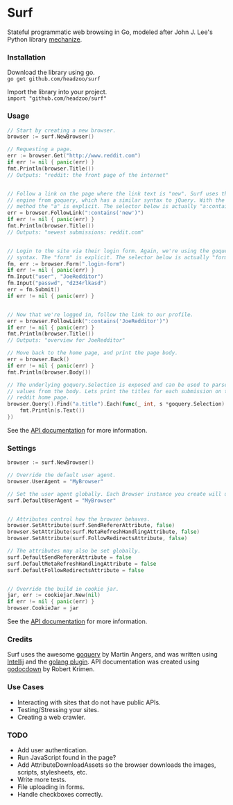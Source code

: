 Surf
====
Stateful programmatic web browsing in Go, modeled after John J. Lee's Python library [mechanize](https://github.com/jjlee/mechanize).


### Installation
Download the library using go.  
`go get github.com/headzoo/surf`

Import the library into your project.  
`import "github.com/headzoo/surf"`


### Usage
```go
// Start by creating a new browser.
browser := surf.NewBrowser()

// Requesting a page.
err := browser.Get("http://www.reddit.com")
if err != nil { panic(err) }
fmt.Println(browser.Title())
// Outputs: "reddit: the front page of the internet"


// Follow a link on the page where the link text is "new". Surf uses the selector
// engine from goquery, which has a similar syntax to jQuery. With the FollowLink()
// method the "a" is explicit. The selector below is actually "a:contains('new')".
err = browser.FollowLink(":contains('new')")
if err != nil { panic(err) }
fmt.Println(browser.Title())
// Outputs: "newest submissions: reddit.com"


// Login to the site via their login form. Again, we're using the goquery selector
// syntax. The "form" is explicit. The selector below is actually "form.login-form".
fm, err := browser.Form(".login-form")
if err != nil { panic(err) }
fm.Input("user", "JoeRedditor")
fm.Input("passwd", "d234rlkasd")
err = fm.Submit()
if err != nil { panic(err) }


// Now that we're logged in, follow the link to our profile.
err = browser.FollowLink(":contains('JoeRedditor')")
if err != nil { panic(err) }
fmt.Println(browser.Title())
// Outputs: "overview for JoeRedditor"

// Move back to the home page, and print the page body.
err = browser.Back()
if err != nil { panic(err) }
fmt.Println(browser.Body())

// The underlying goquery.Selection is exposed and can be used to parse
// values from the body. Lets print the titles for each submission on the
// reddit home page.
browser.Query().Find("a.title").Each(func(_ int, s *goquery.Selection) {
    fmt.Println(s.Text())
})
```
See the [API documentation](https://github.com/headzoo/surf/tree/master/docs) for more information.


### Settings
```go
browser := surf.NewBrowser()

// Override the default user agent.
browser.UserAgent = "MyBrowser"

// Set the user agent globally. Each Browser instance you create will use this.
surf.DefaultUserAgent = "MyBrowser"


// Attributes control how the browser behaves.
browser.SetAttribute(surf.SendRefererAttribute, false)
browser.SetAttribute(surf.MetaRefreshHandlingAttribute, false)
browser.SetAttribute(surf.FollowRedirectsAttribute, false)

// The attributes may also be set globally.
surf.DefaultSendRefererAttribute = false
surf.DefaultMetaRefreshHandlingAttribute = false
surf.DefaultFollowRedirectsAttribute = false


// Override the build in cookie jar.
jar, err := cookiejar.New(nil)
if err != nil { panic(err) }
browser.CookieJar = jar
```
See the [API documentation](https://github.com/headzoo/surf/tree/master/docs) for more information.


### Credits
Surf uses the awesome [goquery](https://github.com/PuerkitoBio/goquery) by Martin Angers, and was written using [Intellij](http://www.jetbrains.com/idea/) and the [golang plugin](http://plugins.jetbrains.com/plugin/5047). API documentation was created using [godocdown](https://github.com/robertkrimen/godocdown) by Robert Krimen.


### Use Cases
* Interacting with sites that do not have public APIs.
* Testing/Stressing your sites.
* Creating a web crawler.


### TODO
* Add user authentication.
* Run JavaScript found in the page?
* Add AttributeDownloadAssets so the browser downloads the images, scripts, stylesheets, etc.
* Write more tests. 
* File uploading in forms.
* Handle checkboxes correctly.

